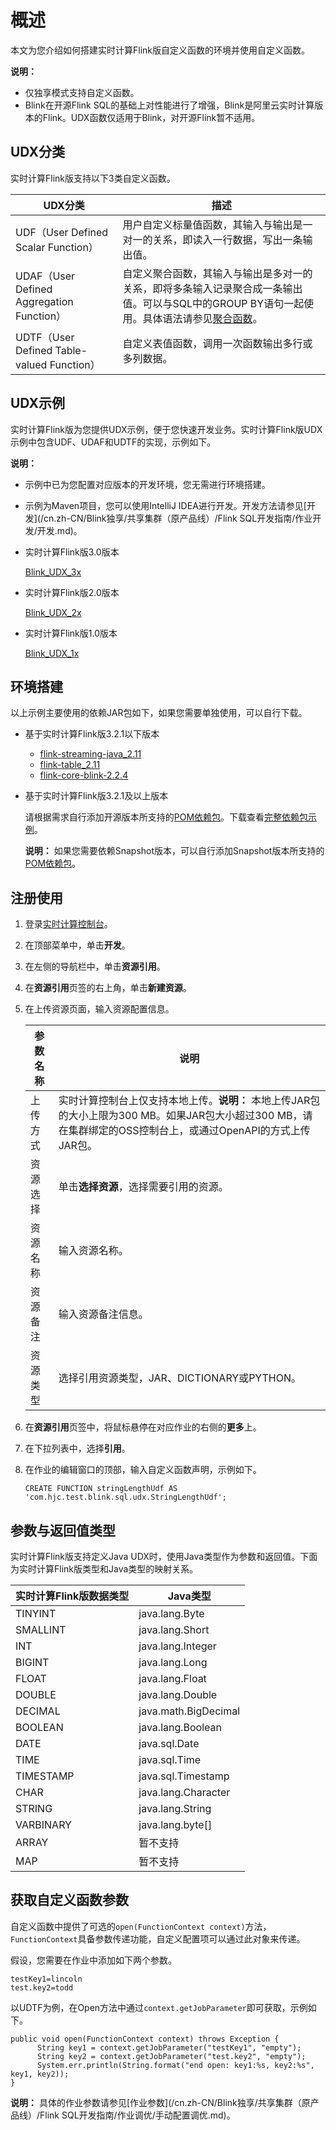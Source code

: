 # 概述

本文为您介绍如何搭建实时计算Flink版自定义函数的环境并使用自定义函数。

**说明：**

-   仅独享模式支持自定义函数。
-   Blink在开源Flink SQL的基础上对性能进行了增强，Blink是阿里云实时计算版本的Flink。UDX函数仅适用于Blink，对开源Flink暂不适用。

## UDX分类

实时计算Flink版支持以下3类自定义函数。

|UDX分类|描述|
|-----|--|
|UDF（User Defined Scalar Function）|用户自定义标量值函数，其输入与输出是一对一的关系，即读入一行数据，写出一条输出值。|
|UDAF（User Defined Aggregation Function）|自定义聚合函数，其输入与输出是多对一的关系，即将多条输入记录聚合成一条输出值。可以与SQL中的GROUP BY语句一起使用。具体语法请参见[聚合函数](/cn.zh-CN/开发/SQL及函数/内建函数/聚合函数.md)。|
|UDTF（User Defined Table-valued Function）|自定义表值函数，调用一次函数输出多行或多列数据。|

## UDX示例

实时计算Flink版为您提供UDX示例，便于您快速开发业务。实时计算Flink版UDX示例中包含UDF、UDAF和UDTF的实现，示例如下。

**说明：**

-   示例中已为您配置对应版本的开发环境，您无需进行环境搭建。
-   示例为Maven项目，您可以使用IntelliJ IDEA进行开发。开发方法请参见[开发](/cn.zh-CN/Blink独享/共享集群（原产品线）/Flink SQL开发指南/作业开发/开发.md)。

-   实时计算Flink版3.0版本

    [Blink\_UDX\_3x](https://github.com/RealtimeCompute/blink_udx_3x)

-   实时计算Flink版2.0版本

    [Blink\_UDX\_2x](https://github.com/RealtimeCompute/blink_udx_2x)

-   实时计算Flink版1.0版本

    [Blink\_UDX\_1x](https://github.com/RealtimeCompute/blink_udx_1x)


## 环境搭建

以上示例主要使用的依赖JAR包如下，如果您需要单独使用，可以自行下载。

-   基于实时计算Flink版3.2.1以下版本
    -   [flink-streaming-java\_2.11](http://docs-aliyun.cn-hangzhou.oss.aliyun-inc.com/assets/attach/98378/cn_zh/1543327398632/flink-streaming-java_2.11-blink-2.2.4.jar)
    -   [flink-table\_2.11](http://docs-aliyun.cn-hangzhou.oss.aliyun-inc.com/assets/attach/98378/cn_zh/1543327437386/flink-table_2.11-blink-2.2.4.jar)
    -   [flink-core-blink-2.2.4](http://docs-aliyun.cn-hangzhou.oss.aliyun-inc.com/assets/attach/98378/cn_zh/1543326995841/flink-core-blink-2.2.4.jar)
-   基于实时计算Flink版3.2.1及以上版本

    请根据需求自行添加开源版本所支持的[POM依赖包](https://search.maven.org/search?q=com.alibaba.blink)。下载查看[完整依赖包示例](http://docs-aliyun.cn-hangzhou.oss.aliyun-inc.com/assets/attach/111995/cn_zh/1553501574644/pom.xml)。

    **说明：** 如果您需要依赖Snapshot版本，可以自行添加Snapshot版本所支持的[POM依赖包](https://oss.sonatype.org/content/repositories/snapshots/com/alibaba/blink/flink-core/)。


## 注册使用

1.  登录[实时计算控制台](https://stream.console.aliyun.com)。
2.  在顶部菜单中，单击**开发**。
3.  在左侧的导航栏中，单击**资源引用**。
4.  在**资源引用**页签的右上角，单击**新建资源**。
5.  在上传资源页面，输入资源配置信息。

    |参数名称|说明|
    |----|--|
    |上传方式|实时计算控制台上仅支持本地上传。**说明：** 本地上传JAR包的大小上限为300 MB。如果JAR包大小超过300 MB，请在集群绑定的OSS控制台上，或通过OpenAPI的方式上传JAR包。 |
    |资源选择|单击**选择资源**，选择需要引用的资源。|
    |资源名称|输入资源名称。|
    |资源备注|输入资源备注信息。|
    |资源类型|选择引用资源类型，JAR、DICTIONARY或PYTHON。|

6.  在**资源引用**页签中，将鼠标悬停在对应作业的右侧的**更多**上。
7.  在下拉列表中，选择**引用**。
8.  在作业的编辑窗口的顶部，输入自定义函数声明，示例如下。

    ```
    CREATE FUNCTION stringLengthUdf AS 'com.hjc.test.blink.sql.udx.StringLengthUdf';
    ```


## 参数与返回值类型

实时计算Flink版支持定义Java UDX时，使用Java类型作为参数和返回值。下面为实时计算Flink版类型和Java类型的映射关系。

|实时计算Flink版数据类型|Java类型|
|--------------|------|
|TINYINT|java.lang.Byte|
|SMALLINT|java.lang.Short|
|INT|java.lang.Integer|
|BIGINT|java.lang.Long|
|FLOAT|java.lang.Float|
|DOUBLE|java.lang.Double|
|DECIMAL|java.math.BigDecimal|
|BOOLEAN|java.lang.Boolean|
|DATE|java.sql.Date|
|TIME|java.sql.Time|
|TIMESTAMP|java.sql.Timestamp|
|CHAR|java.lang.Character|
|STRING|java.lang.String|
|VARBINARY|java.lang.byte\[\]|
|ARRAY|暂不支持|
|MAP|暂不支持|

## 获取自定义函数参数

自定义函数中提供了可选的`open(FunctionContext context)`方法，`FunctionContext`具备参数传递功能，自定义配置项可以通过此对象来传递。

假设，您需要在作业中添加如下两个参数。

```
testKey1=lincoln
test.key2=todd
```

以UDTF为例，在Open方法中通过`context.getJobParameter`即可获取，示例如下。

```
public void open(FunctionContext context) throws Exception {
      String key1 = context.getJobParameter("testKey1", "empty");
      String key2 = context.getJobParameter("test.key2", "empty");
      System.err.println(String.format("end open: key1:%s, key2:%s", key1, key2));
}
```

**说明：** 具体的作业参数请参见[作业参数](/cn.zh-CN/Blink独享/共享集群（原产品线）/Flink SQL开发指南/作业调优/手动配置调优.md)。

